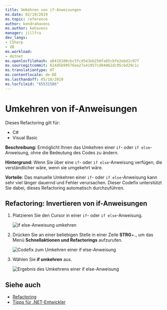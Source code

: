 ```yaml
---
title: Umkehren von if-Anweisungen
ms.date: 02/19/2019
ms.topic: reference
author: kendrahavens
ms.author: kehavens
manager: jillfra
dev_langs:
- CSharp
- VB
ms.workload:
- dotnet
ms.openlocfilehash: a0419100cbc5fcd543eb250fa85cbfe2ebd1c97f
ms.sourcegitcommit: 614d5b99576ea27a41957cd94062dc95cbd29c1c
ms.translationtype: HT
ms.contentlocale: de-DE
ms.lasthandoff: 05/10/2019
ms.locfileid: "65531586"
---
```

# <a name="invert-if-statement"></a>Umkehren von if-Anweisungen

Dieses Refactoring gilt für:

- C#
- Visual Basic

**Beschreibung:** Ermöglicht Ihnen das Umkehren einer `if`- oder `if else`-Anweisung, ohne die Bedeutung des Codes zu ändern.

**Hintergrund:** Wenn Sie über eine `if`- oder `if else`-Anweisung verfügen, die verständlicher wäre, wenn sie umgekehrt wäre.

**Vorteile**: Das manuelle Umkehren einer `if`- oder `if else`-Anweisung kann sehr viel länger dauernd und Fehler verursachen. Dieser Codefix unterstützt Sie dabei, dieses Refactoring automatisch durchzuführen.

## <a name="invert-if-statement-refactoring"></a>Refactoring: Invertieren von if-Anweisungen

1. Platzieren Sie den Cursor in einer `if`- oder `if else`-Anweisung.

    ![if else-Anweisung umkehren](media/invert-if.png)

2. Drücken Sie an einer beliebigen Stelle in einer Zeile **STRG**+**.**, um das Menü **Schnellaktionen und Refactorings** aufzurufen.

    ![Codefix zum Umkehren einer if else-Anweisung](media/invert-if-codefix.png)

3. Wählen Sie **if umkehren** aus.

    ![Ergebnis des Umkehrens einer if else-Anweisung](media/invert-if-codefix-result.png)

## <a name="see-also"></a>Siehe auch

- [Refactoring](../refactoring-in-visual-studio.md)
- [Tipps für .NET-Entwickler](../csharp-developer-productivity.md)
